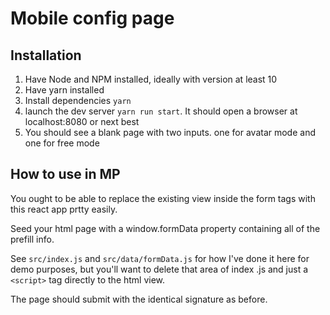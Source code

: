 # Mobile config page

## Installation
1. Have Node and NPM installed, ideally with version at least 10
2. Have yarn installed
3. Install dependencies `yarn`
4. launch the dev server `yarn run start`. It should open a browser at localhost:8080 or next best
5. You should see a blank page with two inputs. one for avatar mode and one for free mode

## How to use in MP

You ought to be able to replace the existing view inside the form tags with this react app prtty easily.

Seed your html page with a window.formData property containing all of the prefill info.

See `src/index.js` and `src/data/formData.js` for how I've done it here for demo purposes, but you'll want to delete that area of index .js and just a `<script>` tag directly to the html view.

The page should submit with the identical signature as before.
